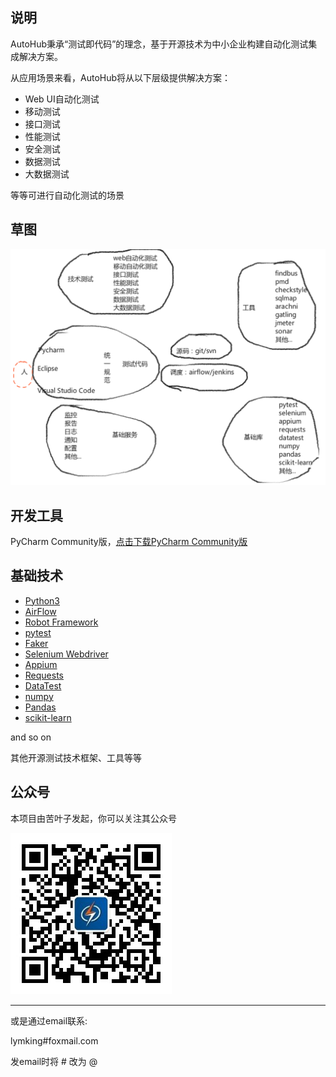 ## 说明

AutoHub秉承“测试即代码”的理念，基于开源技术为中小企业构建自动化测试集成解决方案。

从应用场景来看，AutoHub将从以下层级提供解决方案：

- Web UI自动化测试
- 移动测试
- 接口测试
- 性能测试
- 安全测试
- 数据测试
- 大数据测试

等等可进行自动化测试的场景

## 草图

![草图](./images/草图.png)

## 开发工具

PyCharm Community版，[点击下载PyCharm Community版](https://www.jetbrains.com/pycharm/download/)

## 基础技术

- [Python3](https://www.python.org/)
- [AirFlow](http://airflow.apache.org/)
- [Robot Framework](https://robotframework.org)
- [pytest](https://docs.pytest.org/en/latest/)
- [Faker](https://github.com/joke2k/faker)
- [Selenium Webdriver](https://www.seleniumhq.org/)
- [Appium](http://appium.io/)
- [Requests](http://www.python-requests.org/en/master/)
- [DataTest](https://datatest.readthedocs.io/en/stable/)
- [numpy](http://www.numpy.org/)
- [Pandas](http://pandas.pydata.org/)
- [scikit-learn](https://scikit-learn.org/stable/) 

and so on

其他开源测试技术框架、工具等等


## 公众号

本项目由苦叶子发起，你可以关注其公众号

![开源优测](images/开源优测.jpg)

---

或是通过email联系: 

lymking#foxmail.com

发email时将 # 改为 @
 